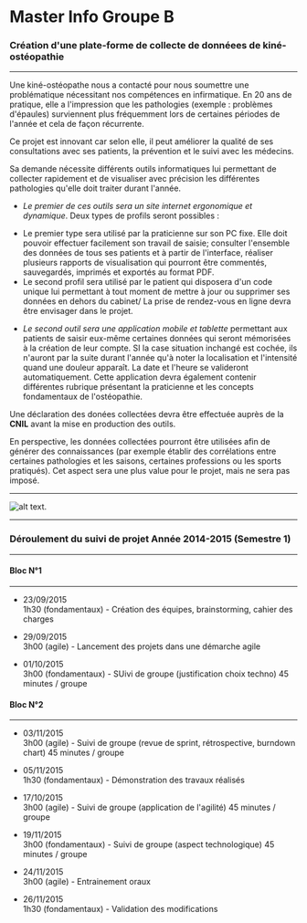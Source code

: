 # Master Info Groupe B
### Création d'une plate-forme de collecte de donnéees de kiné-ostéopathie

---

Une kiné-ostéopathe nous a contacté pour nous soumettre une problématique nécessitant nos compétences en infirmatique. En 20 ans de pratique, elle a l'impression que les pathologies (exemple : problèmes d'épaules) surviennent plus fréquemment lors de certaines périodes de l'année et cela de façon récurrente.

Ce projet est innovant car selon elle, il peut améliorer la qualité de ses consultations avec ses patients, la prévention et le suivi avec les médecins.

Sa demande nécessite différents outils informatiques lui permettant de collecter rapidement et de visualiser avec précision les différentes pathologies qu'elle doit traiter durant l'année.

 + _Le premier de ces outils sera un site internet ergonomique et dynamique_.
Deux types de profils seront possibles :

- Le premier type sera utilisé par la praticienne sur son PC fixe. Elle doit pouvoir effectuer facilement son travail de saisie; consulter l'ensemble des données de tous ses patients et à partir de l'interface, réaliser plusieurs rapports de visualisation qui pourront être commentés, sauvegardés, imprimés et exportés au format PDF.
- Le second profil sera utilisé par le patient qui disposera d'un code unique lui permettant à tout moment de mettre à jour ou supprimer ses données en dehors du cabinet/ La prise de rendez-vous en ligne devra être envisager dans le projet.

 + _Le second outil sera une application mobile et tablette_ permettant aux patients de saisir eux-même certaines données qui seront mémorisées à la création de leur compte. SI la case situation inchangé est cochée, ils n'auront par la suite durant l'année qu'à noter la localisation et l'intensité quand une douleur apparaît. La date et l'heure se valideront automatiquement. Cette application devra également contenir différentes rubrique présentant la praticienne et les concepts fondamentaux de l'ostéopathie.

Une déclaration des donées collectées devra être effectuée auprès de la **CNIL** avant la mise en production des outils.

En perspective, les données collectées pourront être utilisées afin de générer des connaissances (par exemple établir des corrélations entre certaines pathologies et les saisons, certaines professions ou les sports pratiqués). Cet aspect sera une plus value pour le projet, mais ne sera pas imposé.

---
![alt text](http://exercicesdegym.fr/wp-content/uploads/2014/01/Muscle-face-dos.jpg).

---

### Déroulement du suivi de projet Année 2014-2015 (Semestre 1)

---
#### Bloc N°1
---
- 23/09/2015 <br/>
1h30 (fondamentaux) - Création des équipes, brainstorming, cahier des charges

- 29/09/2015 <br/>
3h00 (agile) - Lancement des projets dans une démarche agile

- 01/10/2015 <br/>
3h00 (fondamentaux) - SUivi de groupe (justification choix techno) 45 minutes / groupe

#### Bloc N°2
---

- 03/11/2015 <br/>
3h00 (agile) - Suivi de groupe (revue de sprint, rétrospective, burndown chart) 45 minutes / groupe

- 05/11/2015 <br/>
1h30 (fondamentaux) - Démonstration des travaux réalisés

- 17/10/2015 <br/>
3h00 (agile) - Suivi de groupe (application de l'agilité) 45 minutes / groupe

- 19/11/2015 <br/>
3h00 (fondamentaux) - Suivi de groupe (aspect technologique) 45 minutes / groupe

- 24/11/2015 <br/>
3h00 (agile) - Entrainement oraux

- 26/11/2015 <br/>
1h30 (fondamentaux) - Validation des modifications
